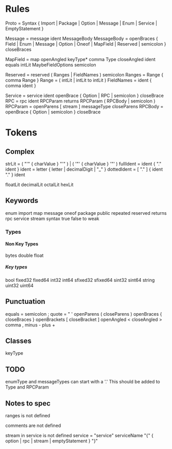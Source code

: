 # Rules

Proto = Syntax { Import | Package | Option | Message | Enum | Service | EmptyStatement }


Message = message ident MessageBody
MessageBody = openBraces { Field | Enum | Message | Option | Oneof | MapField | Reserved | semicolon } closeBraces

MapField = map openAngled keyType* comma Type closeAngled ident equals intLit MaybeFieldOptions semicolon

Reserved = reserved ( Ranges | FieldNames ) semicolon
Ranges = Range { comma Range }
Range = ( intLit | intLit to intLit ) 
FieldNames = ident { comma ident }


Service = service ident openBrace { Option | RPC | semicolon } closeBrace
RPC = rpc ident RPCParam returns RPCParam ( RPCBody | semicolon )
RPCParam = openParens [ stream ] messageType closeParens
RPCBody = openBrace { Option | semicolon } closeBrace


# Tokens

## Complex

strLit = ( "'" { charValue } "'" ) |  ( '"' { charValue } '"' )
fullIdent = ident { "." ident }
ident = letter { letter | decimalDigit | "_" }
dottedIdent =  [ "." ] { ident "." } ident

floatLit
decimalLit
octalLit
hexLit

## Keywords

enum
import
map
message
oneof
package
public
repeated
reserved
returns
rpc
service
stream
syntax
true
false
to
weak

### Types

#### Non Key Types

bytes
double
float

##### Key types

bool
fixed32
fixed64
int32
int64
sfixed32
sfixed64
sint32
sint64
string
uint32
uint64

## Punctuation

equals =
semicolon ;
quote = " '
openParens (
closeParens )
openBraces {
closeBraces }
openBrackets [
closeBracket ]
openAngled <
closeAngled >
comma ,
minus -
plus +


## Classes


keyType


## TODO

enumType and messageTypes can start with a '.'
This should be added to Type and RPCParam

## Notes to spec

ranges is not defined

comments are not defined

stream in service is not defined
    service = "service" serviceName "{" { option | rpc | stream | emptyStatement } "}"